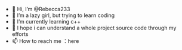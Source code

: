 - 👋 Hi, I’m @Rebecca233
- 👀 I’m a lazy girl, but trying to learn coding
- 🌱 I’m currently learning c++
- 💞️ I hope i can understand a whole project source code through my efforts
- 📫 How to reach me ：here

<!---
Rebecca233/Rebecca233 is a ✨ special ✨ repository because its `README.md` (this file) appears on your GitHub profile.
You can click the Preview link to take a look at your changes.
--->
